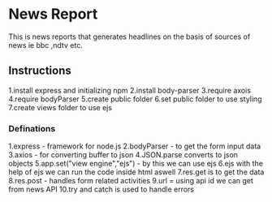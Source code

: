 # News Report 
This is news reports that generates headlines on the basis of sources of news ie bbc ,ndtv etc.
## Instructions 

1.install express and initializing npm 
2.install body-parser
3.require axois 
4.require bodyParser
5.create public folder 
6.set public folder to use styling 
7.create views folder  to use ejs 

### Definations 
1.express - framework for node.js 
2.bodyParser - to get the form input data 
3.axios - for converting buffer to json 
4.JSON.parse  converts to json objects 
5.app.set("view engine","ejs") - by this we can use ejs 
6.ejs with the help of ejs we can run the code inside html aswell
7.res.get is to get the data 
8.res.post - handles form related activities 
9.url = using api id we can get from news API 
10.try and catch is used to handle errors 
